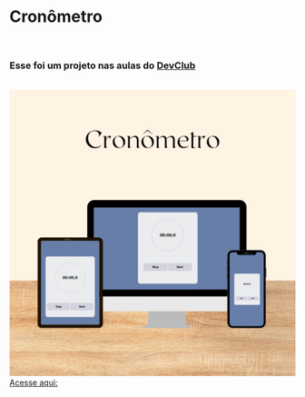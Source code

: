 <h1>Cronômetro</h1>
<br>
<h3>Esse foi um projeto nas aulas do <a  href="http://rodolfomori.com.br/devclub">DevClub</a> </h3>
<br>

<img src="https://github.com/PatriciaOp/cronometro/blob/main/assets/cronometro.png?raw=true"/>
<a href="https://patriciaop.github.io/cronometro/">Acesse aqui:</a>
